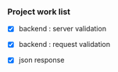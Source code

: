 ### Project work list

- [x] backend : server validation 
- [x] backend : request validation 
- [x] json response

